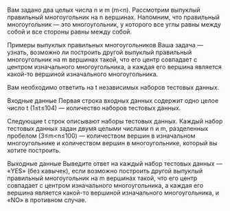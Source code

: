 ﻿Вам задано два целых числа n и m (m<n). Рассмотрим выпуклый правильный многоугольник на n вершинах. Напомним, что правильный многоугольник — это многоугольник, у которого все углы равны между собой и все стороны равны между собой.

Примеры выпуклых правильных многоугольников
Ваша задача — узнать, возможно ли построить другой выпуклый правильный многоугольник на m вершинах такой, что его центр совпадает с центром изначального многоугольника, а каждая его вершина является какой-то вершиной изначального многоугольника.

Вам необходимо ответить на t независимых наборов тестовых данных.

Входные данные
Первая строка входных данных содержит одно целое число t (1≤t≤104) — количество наборов тестовых данных.

Следующие t строк описывают наборы тестовых данных. Каждый набор тестовых данных задан двумя целыми числами n и m, разделенных пробелом (3≤m<n≤100) — количеством вершин в изначальном многоугольнике и количеством вершин в многоугольнике, который вы хотите построить.

Выходные данные
Выведите ответ на каждый набор тестовых данных — «YES» (без кавычек), если возможно построить другой выпуклый правильный многоугольник на m вершинах такой, что его центр совпадает с центром изначального многоугольника, а каждая его вершина является какой-то вершиной изначального многоугольника, и «NO» в противном случае.